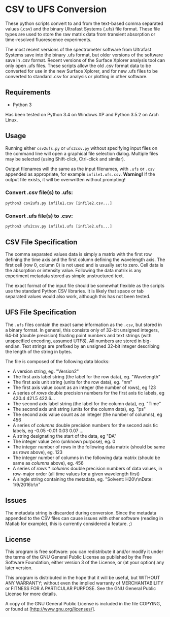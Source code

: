 # CSV to UFS Conversion

These python scripts convert to and from the text-based comma separated values (.csv) and the binary Ultrafast Systems (.ufs) file format.
These file types are used to store the raw matrix data from transient absorption or time-resolved fluorescence experiments.

The most recent versions of the spectrometer software from Ultrafast Systems save into the binary .ufs format, but older versions of the software save in .csv format. Recent versions of the Surface Xplorer analysis tool can only open .ufs files. These scripts allow the old .csv format data to be converted for use in the new Surface Xplorer, and for new .ufs files to be converted to standard .csv for analysis or plotting in other software.

## Requirements

+ Python 3

Has been tested on Python 3.4 on Windows XP and Python 3.5.2 on Arch Linux.

## Usage

Running either `csv2ufs.py` or `ufs2csv.py` without specifying input files on the command line will open a graphical file selection dialog.
Multiple files may be selected (using Shift-click, Ctrl-click and similar).

Output filenames will the same as the input filenames, with `.ufs` or `.csv` appended as appropriate, for example `infile1.ufs.csv`. 
   **Warning!** If the output file exists, it will be overwritten without prompting!

### Convert .csv file(s) to .ufs:

`python3 csv2ufs.py infile1.csv [infile2.csv...]`

### Convert .ufs file(s) to .csv:

`python3 ufs2csv.py infile1.ufs [infile2.ufs...]`

## CSV File Specification

The comma separated values data is simply a matrix with the first row defining the time axis and the first column defining the wavelength axis. The first cell (row 0, column 0) is not used and is usually set to zero. Cell data is the absorption or intensity value. Following the data matrix is any experiment metadata stored as simple unstructured text.

The exact format of the input file should be somewhat flexible as the scripts use the standard Python CSV libraries. It is likely that space or tab separated values would also work, although this has not been tested.  

## UFS File Specification

The `.ufs` files contain the exact same information as the `.csv`, but stored in a binary format. In general, this consists only of 32-bit unsigned integers, 64-bit (double precision) floating point numbers and text strings (with unspecified encoding, assumed UTF8). All numbers are stored in big-endian. Text strings are prefixed by an unsigned 32-bit integer describing the length of the string in bytes.

The file is composed of the following data blocks:

+ A version string, eg. "Version2"
+ The first axis label string (the label for the row data), eg. "Wavelength"
+ The first axis unit string (units for the row data), eg. "nm"
+ The first axis value count as an integer (the number of rows), eg 123
+ A series of _rows_ double precision numbers for the first axis tic labels, eg 420.4 421.5 422.6...
+ The second axis label string (the label for the column data), eg. "Time"
+ The second axis unit string (units for the column data), eg. "ps"
+ The second axis value count as an integer (the number of columns), eg 456
+ A series of _columns_ double precision numbers for the second axis tic labels, eg -0.05 -0.01 0.03 0.07 ...
+ A string designating the start of the data, eg "DA"
+ The integer value zero (unknown purpose), eg. 0
+ The integer number of rows in the following data matrix (should be same as _rows_ above), eg. 123
+ The integer number of columns in the following data matrix (should be same as _columns_ above), eg. 456
+ A series of _rows_ * _columns_ double precision numbers of data values, in row-major order (all time values for a given wavelength first)
+ A single string containing the metadata, eg. "Solvent: H20\r\nDate: 1/9/2016\r\n"

## Issues

The metadata string is discarded during conversion. Since the metadata appended to the CSV files can cause issues with other software (reading in Matlab for example), this is currently considered a feature. ;)

## License

This program is free software: you can redistribute it and/or modify it under the terms of the GNU General Public License as published by the Free Software Foundation, either version 3 of the License, or (at your option) any later version.

This program is distributed in the hope that it will be useful, but WITHOUT ANY WARRANTY; without even the implied warranty of MERCHANTABILITY or FITNESS FOR A PARTICULAR PURPOSE.  See the GNU General Public License for more details.

A copy of the GNU General Public License is included in the file COPYING, or found at [http://www.gnu.org/licenses/].
